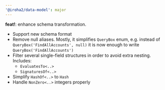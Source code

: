```yaml
---
'@iroha2/data-model': major
---
```


**feat!**: enhance schema transformation.

- Support new schema format
- Remove null aliases. Mostly, it simplifies `QueryBox` enum, e.g. instead of `QueryBox('FindAllAccounts', null)` it is now enough to write `QueryBox('FindAllAccounts')`
- Filter several single-field structures in order to avoid extra nesting. Includes:
    - `EvaluatesTo<..>`
    - `SignaturesOf<..>`
- Simplify `HashOf<..>` to `Hash`
- Handle `NonZero<..>` integers properly

